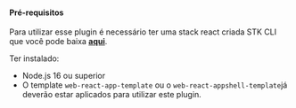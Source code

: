 #### **Pré-requisitos**
Para utilizar esse plugin é necessário ter uma stack react criada STK CLI que você pode baixa [**aqui**](https://stackspot.com.br/).

Ter instalado:
- Node.js 16 ou superior
- O template `web-react-app-template` ou o `web-react-appshell-template`já deverão estar aplicados para utilizar este plugin.

